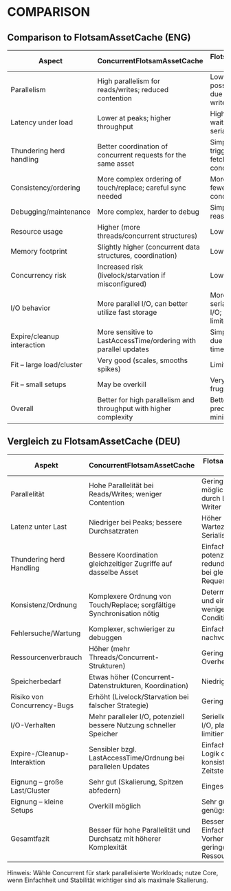 ﻿# COMPARISON

## Comparison to FlotsamAssetCache (ENG)

| Aspect | ConcurrentFlotsamAssetCache | FlotsamAssetCache (Core) |
|---|---|---|
| Parallelism | High parallelism for reads/writes; reduced contention | Lower parallelism; possible bottlenecks due to locks/single-writer |
| Latency under load | Lower at peaks; higher throughput | Higher at peaks; waits due to serialization |
| Thundering herd handling | Better coordination of concurrent requests for the same asset | Simpler but may trigger redundant fetches on concurrent requests |
| Consistency/ordering | More complex ordering of touch/replace; careful sync needed | More deterministic; fewer race conditions |
| Debugging/maintenance | More complex, harder to debug | Simpler, easier to reason about |
| Resource usage | Higher (more threads/concurrent structures) | Lower overhead |
| Memory footprint | Slightly higher (concurrent data structures, coordination) | Lower |
| Concurrency risk | Increased risk (livelock/starvation if misconfigured) | Lower risk |
| I/O behavior | More parallel I/O, can better utilize fast storage | More serialized/controlled I/O; predictable but limited throughput |
| Expire/cleanup interaction | More sensitive to LastAccessTime/ordering with parallel updates | Simpler expire logic due to consistent timestamps |
| Fit – large load/cluster | Very good (scales, smooths spikes) | Limited |
| Fit – small setups | May be overkill | Very good (simple, frugal) |
| Overall | Better for high parallelism and throughput with higher complexity | Better for simplicity, predictability, and minimal resources |

## Vergleich zu FlotsamAssetCache (DEU)

| Aspekt | ConcurrentFlotsamAssetCache | FlotsamAssetCache (Core) |
|---|---|---|
| Parallelität | Hohe Parallelität bei Reads/Writes; weniger Contention | Geringere Parallelität; mögliche Engpässe durch Locks/Single-Writer |
| Latenz unter Last | Niedriger bei Peaks; bessere Durchsatzraten | Höher bei Peaks; Wartezeiten durch Serialisierung |
| Thundering herd Handling | Bessere Koordination gleichzeitiger Zugriffe auf dasselbe Asset | Einfachere, aber potenziell redundante Zugriffe bei gleichzeitigen Requests |
| Konsistenz/Ordnung | Komplexere Ordnung von Touch/Replace; sorgfältige Synchronisation nötig | Deterministischer und einfacher; weniger Race-Conditions |
| Fehlersuche/Wartung | Komplexer, schwieriger zu debuggen | Einfacher, besser nachvollziehbar |
| Ressourcenverbrauch | Höher (mehr Threads/Concurrent-Strukturen) | Geringer (weniger Overhead) |
| Speicherbedarf | Etwas höher (Concurrent-Datenstrukturen, Koordination) | Niedriger |
| Risiko von Concurrency-Bugs | Erhöht (Livelock/Starvation bei falscher Strategie) | Geringer |
| I/O-Verhalten | Mehr paralleler I/O, potenziell bessere Nutzung schneller Speicher | Serieller/koordinierter I/O, planbarer aber limitierter Durchsatz |
| Expire-/Cleanup-Interaktion | Sensibler bzgl. LastAccessTime/Ordnung bei parallelen Updates | Einfachere Expire-Logik durch konsistentere Zeitstempel |
| Eignung – große Last/Cluster | Sehr gut (Skalierung, Spitzen abfedern) | Eingeschränkt |
| Eignung – kleine Setups | Overkill möglich | Sehr gut (einfach, genügsam) |
| Gesamtfazit | Besser für hohe Parallelität und Durchsatz mit höherer Komplexität | Besser für Einfachheit, Vorhersagbarkeit und geringen Ressourcenbedarf |

Hinweis: Wähle Concurrent für stark parallelisierte Workloads; nutze Core, wenn Einfachheit und Stabilität wichtiger sind als maximale Skalierung.